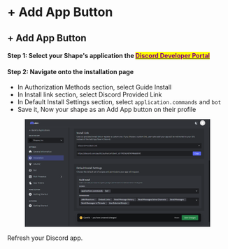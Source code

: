 # + Add App Button

## + Add App Button

#### Step 1: Select your Shape's application the [<mark style="color:purple;">Discord Developer Portal</mark>](https://discord.com/developers)&#x20;

#### Step 2: Navigate onto the installation page

* In Authorization Methods section, select Guide Install
* In Install link section, select Discord Provided Link
* In Default Install Settings section, select `application.commands` and `bot`
* Save it, Now your shape as an Add App button on their profile

<figure><img src="../../.gitbook/assets/Screenshot 2024-05-31 032248.png" alt=""><figcaption></figcaption></figure>

Refresh your Discord app.&#x20;
